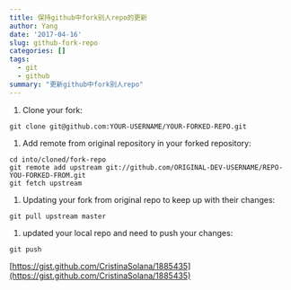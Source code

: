 ```yaml
---
title: 保持github中fork别人repo的更新
author: Yang
date: '2017-04-16'
slug: github-fork-repo
categories: []
tags:
  - git
  - github
summary: "更新github中fork别人repo"
---
```



1. Clone your fork:
```
git clone git@github.com:YOUR-USERNAME/YOUR-FORKED-REPO.git
```
1. Add remote from original repository in your forked repository:
```
cd into/cloned/fork-repo
git remote add upstream git://github.com/ORIGINAL-DEV-USERNAME/REPO-YOU-FORKED-FROM.git
git fetch upstream
```

1. Updating your fork from original repo to keep up with their changes:
```
git pull upstream master
```
1. updated your local repo and need to push your changes:
```
git push
```

[https://gist.github.com/CristinaSolana/1885435](https://gist.github.com/CristinaSolana/1885435)
